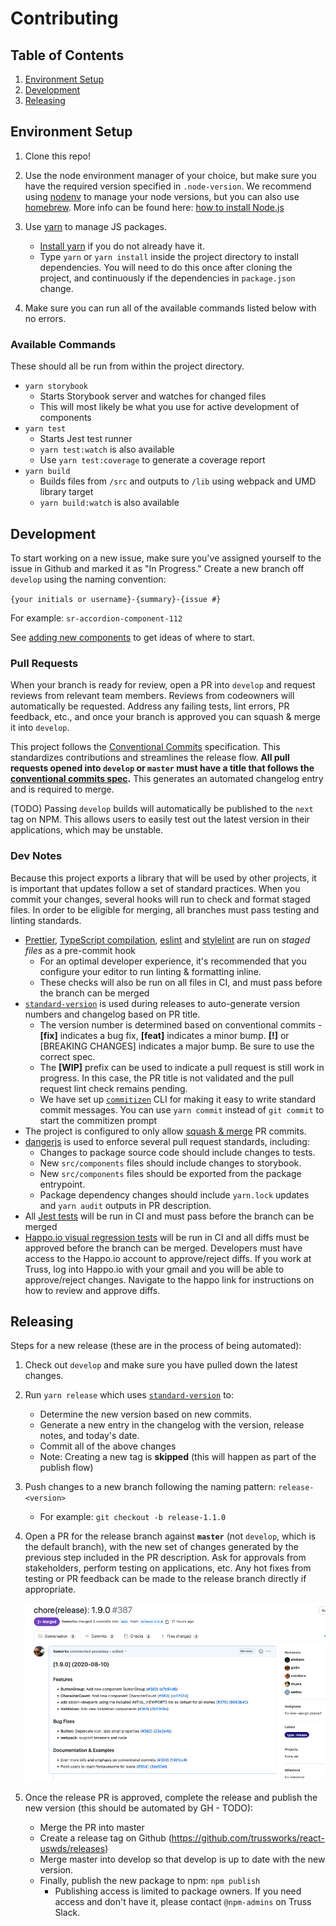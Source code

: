 # Contributing

## Table of Contents

1. [Environment Setup](#environment-setup)
2. [Development](#development)
3. [Releasing](#releasing)

## Environment Setup

1. Clone this repo!

1. Use the node environment manager of your choice, but make sure you have the required version specified in `.node-version`. We recommend using [nodenv](https://github.com/nodenv/nodenv) to manage your node versions, but you can also use [homebrew](https://brew.sh/). More info can be found here: [how to install Node.js](https://nodejs.dev/how-to-install-nodejs)

1. Use [yarn](https://yarnpkg.com) to manage JS packages.

   - [Install yarn](https://yarnpkg.com/en/docs/install) if you do not already have it.
   - Type `yarn` or `yarn install` inside the project directory to install dependencies. You will need to do this once after cloning the project, and continuously if the dependencies in `package.json` change.

1. Make sure you can run all of the available commands listed below with no errors.

### Available Commands

These should all be run from within the project directory.

- `yarn storybook`
  - Starts Storybook server and watches for changed files
  - This will most likely be what you use for active development of components
- `yarn test`
  - Starts Jest test runner
  - `yarn test:watch` is also available
  - Use `yarn test:coverage` to generate a coverage report
- `yarn build`
  - Builds files from `/src` and outputs to `/lib` using webpack and UMD library target
  - `yarn build:watch` is also available

## Development

To start working on a new issue, make sure you've assigned yourself to the issue in Github and marked it as "In Progress." Create a new branch off `develop` using the naming convention:

`{your initials or username}-{summary}-{issue #}`

For example: `sr-accordion-component-112`

See [adding new components](./adding_new_components.md) to get ideas of where to start.

### Pull Requests

When your branch is ready for review, open a PR into `develop` and request reviews from relevant team members. Reviews from codeowners will automatically be requested. Address any failing tests, lint errors, PR feedback, etc., and once your branch is approved you can squash & merge it into `develop`.

This project follows the [Conventional Commits](https://www.conventionalcommits.org/en/v1.0.0/#summary) specification. This standardizes contributions and streamlines the release flow. **All pull requests opened into `develop` or `master` must have a title that follows the [conventional commits spec](https://github.com/conventional-changelog/commitlint/tree/master/%40commitlint/config-conventional).** This generates an automated changelog entry and is required to merge.

(TODO) Passing `develop` builds will automatically be published to the `next` tag on NPM. This allows users to easily test out the latest version in their applications, which may be unstable.

### Dev Notes

Because this project exports a library that will be used by other projects, it is important that updates follow a set of standard practices. When you commit your changes, several hooks will run to check and format staged files. In order to be eligible for merging, all branches must pass testing and linting standards.

- [Prettier](https://prettier.io/), [TypeScript compilation](https://www.typescriptlang.org/), [eslint](https://eslint.org/) and [stylelint](https://stylelint.io/) are run on _staged files_ as a pre-commit hook
  - For an optimal developer experience, it's recommended that you configure your editor to run linting & formatting inline.
  - These checks will also be run on all files in CI, and must pass before the branch can be merged
- [`standard-version`](https://github.com/conventional-changelog/standard-version) is used during releases to auto-generate version numbers and changelog based on PR title.
  - The version number is determined based on conventional commits - **[fix]** indicates a bug fix, **[feat]** indicates a minor bump. **[!]** or [BREAKING CHANGES] indicates a major bump. Be sure to use the correct spec.
  - The **[WIP]** prefix can be used to indicate a pull request is still work in progress. In this case, the PR title is not validated and the pull request lint check remains pending.
  - We have set up [`commitizen`](https://commitizen.github.io/cz-cli/) CLI for making it easy to write standard commit messages. You can use `yarn commit` instead of `git commit` to start the commitizen prompt
- The project is configured to only allow [squash & merge](https://help.github.com/en/github/collaborating-with-issues-and-pull-requests/about-pull-request-merges#squash-and-merge-your-pull-request-commits) PR commits.
- [dangerjs](https://github.com/danger/danger-js) is used to enforce several pull request standards, including:
  - Changes to package source code should include changes to tests.
  - New `src/components` files should include changes to storybook.
  - New `src/components` files should be exported from the package entrypoint.
  - Package dependency changes should include `yarn.lock` updates and `yarn audit` outputs in PR description.
- All [Jest tests](https://jestjs.io/) will be run in CI and must pass before the branch can be merged
- [Happo.io visual regression tests](https://docs.happo.io/docs/reviewing-diffs) will be run in CI and all diffs must be approved before the branch can be merged. Developers must have access to the Happo.io account to approve/reject diffs. If you work at Truss, log into Happo.io with your gmail and you will be able to approve/reject changes. Navigate to the happo link for instructions on how to review and approve diffs.

## Releasing

Steps for a new release (these are in the process of being automated):

1. Check out `develop` and make sure you have pulled down the latest changes.

1. Run `yarn release` which uses [`standard-version`](https://github.com/conventional-changelog/standard-version) to:

   - Determine the new version based on new commits.
   - Generate a new entry in the changelog with the version, release notes, and today's date.
   - Commit all of the above changes
   - Note: Creating a new tag is **skipped** (this will happen as part of the publish flow)

1. Push changes to a new branch following the naming pattern: `release-<version>`

   - For example: `git checkout -b release-1.1.0`

1. Open a PR for the release branch against **`master`** (not `develop`, which is the default branch), with the new set of changes generated by the previous step included in the PR description. Ask for approvals from stakeholders, perform testing on applications, etc. Any hot fixes from testing or PR feedback can be made to the release branch directly if appropriate.

   ![image](./release_PR.png)

1. Once the release PR is approved, complete the release and publish the new version (this should be automated by GH - TODO):
   - Merge the PR into master
   - Create a release tag on Github (https://github.com/trussworks/react-uswds/releases)
   - Merge master into develop so that develop is up to date with the new version.
   - Finally, publish the new package to npm: `npm publish`
     - Publishing access is limited to package owners. If you need access and don't have it, please contact `@npm-admins` on Truss Slack.
